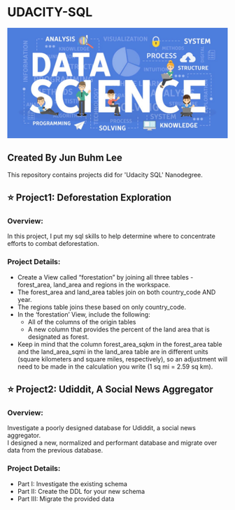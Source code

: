 UDACITY-SQL
===
![](https://github.com/jbakabaam/UDACITY-SQL/blob/master/Images/temp.jpeg?raw=true)

Created By Jun Buhm Lee
---
This repository contains projects did for 'Udacity SQL' Nanodegree.

⭐️ Project1: Deforestation Exploration
---
### Overview:
In this project, I put my sql skills to help determine where to concentrate efforts to combat deforestation.

### Project Details:
- Create a View called “forestation” by joining all three tables - forest_area, land_area and regions in the workspace.
- The forest_area and land_area tables join on both country_code AND year.
- The regions table joins these based on only country_code.
- In the ‘forestation’ View, include the following:
  - All of the columns of the origin tables
  - A new column that provides the percent of the land area that is designated as forest.
- Keep in mind that the column forest_area_sqkm in the forest_area table and the land_area_sqmi in the land_area table are in different units (square kilometers and square miles, respectively), so an adjustment will need to be made in the calculation you write (1 sq mi = 2.59 sq km).

⭐️ Project2: Udiddit, A Social News Aggregator
---
### Overview:
Investigate a poorly designed database for Udiddit, a social news aggregator.  
I designed a new, normalized and performant database and migrate over data from the previous database.

### Project Details:
- Part I: Investigate the existing schema
- Part II: Create the DDL for your new schema
- Part III: Migrate the provided data
